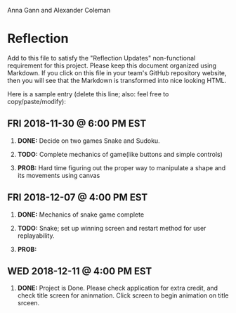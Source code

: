 Anna Gann and Alexander Coleman
# Reflection

Add to this file to satisfy the "Reflection Updates" non-functional requirement
for this project. Please keep this document organized using Markdown. If you
click on this file in your team's GitHub repository website, then you will see
that the Markdown is transformed into nice looking HTML. 

Here is a sample entry (delete this line; also: feel free to copy/paste/modify):

## FRI 2018-11-30 @ 6:00 PM EST

1. **DONE:** Decide on two games Snake and Sudoku. 

2. **TODO:** Complete mechanics of game(like buttons and simple controls)

3. **PROB:** Hard time figuring out the proper way to manipulate a shape and its movements using canvas

## FRI 2018-12-07 @ 4:00 PM EST

1. **DONE:** Mechanics of snake game complete

2. **TODO:** Snake; set up winning screen and restart method for user replayability.

3. **PROB:** 

## WED 2018-12-11 @ 4:00 PM EST

1. **DONE:** Project is Done. Please check application for extra credit, and check title screen for aninmation. 
    Click screen to begin animation on title srceen.
